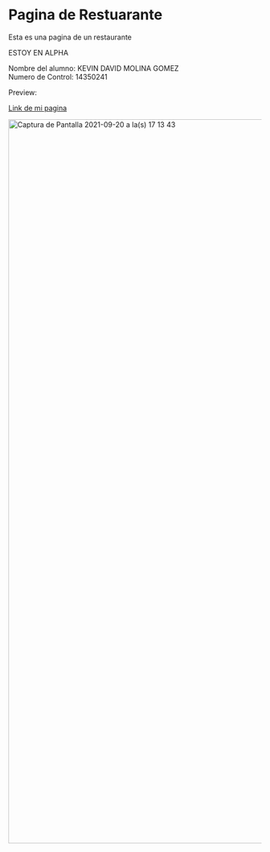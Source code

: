 # Pagina de Restuarante

Esta es una pagina de un restaurante


ESTOY EN ALPHA

Nombre del alumno: KEVIN DAVID MOLINA GOMEZ
<br/>
Numero de Control: 14350241


Preview:

[Link de mi pagina](https://dle.rae.es/p%C3%A1gina)


<img width="1440" alt="Captura de Pantalla 2021-09-20 a la(s) 17 13 43" src="https://user-images.githubusercontent.com/16070294/134082958-32fe0b22-b5b1-46cf-af54-cffafd184130.png">


